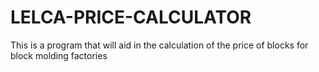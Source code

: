 # LELCA-PRICE-CALCULATOR
This is a program that will aid in the calculation of the price of blocks for block molding factories

